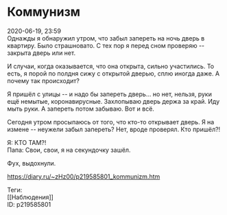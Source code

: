 Коммунизм
==========

   
 2020-06-19, 23:59   
  Однажды я обнаружил утром, что забыл запереть на ночь дверь в квартиру. Было страшновато. С тех пор я перед сном проверяю -- закрыта дверь или нет.   
   
 И случаи, когда оказывается, что она открыта, сильно участились. То есть, я порой по полдня сижу с открытой дверью, сплю иногда даже. А почему так происходит?   
   
 Я пришёл с улицы -- и надо бы запереть дверь... но нет, нельзя, руки ещё немытые, коронавирусные. Захлопываю дверь держа за край. Иду мыть руки. А запереть потом забываю. Вот и всё.   
   
 Сегодня утром просыпаюсь от того, что кто-то открывает дверь. Я на измене -- неужели забыл запереть? Нет, вроде проверял. Кто пришёл?!   
   
 Я: КТО ТАМ?!   
 Папа: Свои, свои, я на секундочку зашёл.   
   
 Фух, выдохнули.   
    
 <https://diary.ru/~zHz00/p219585801_kommunizm.htm>   
   
 Теги:   
 [[Наблюдения]]   
 ID: p219585801